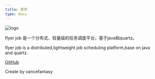 ```yaml
---
title: 首页
type: docs
---
```


![logo](/flyer-job/imgs/logo.png)

flyer job 是一个分布式、轻量级的任务调度平台，基于java和quartz。

flyer job is a distributed,lightweight job scheduling platform,base on java and quartz.

<a href="https://github.com/vancefantasy/flyer-job" target="_blank">GitHub</a>

Create by vancefantasy
